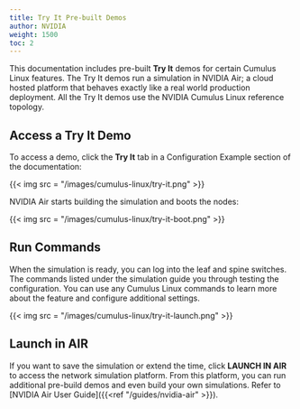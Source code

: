 ```yaml
---
title: Try It Pre-built Demos
author: NVIDIA
weight: 1500
toc: 2
---
```

This documentation includes pre-built **Try It** demos for certain Cumulus Linux features. The Try It demos run a simulation in NVIDIA Air; a cloud hosted platform that behaves exactly like a real world production deployment. All the Try It demos use the NVIDIA Cumulus Linux reference topology.

## Access a Try It Demo

To access a demo, click the **Try It** tab in a Configuration Example section of the documentation:

{{< img src = "/images/cumulus-linux/try-it.png" >}}

NVIDIA Air starts building the simulation and boots the nodes:

{{< img src = "/images/cumulus-linux/try-it-boot.png" >}}

## Run Commands

When the simulation is ready, you can log into the leaf and spine switches. The commands listed under the simulation guide you through testing the configuration. You can use any Cumulus Linux commands to learn more about the feature and configure additional settings.

{{< img src = "/images/cumulus-linux/try-it-launch.png" >}}

## Launch in AIR

If you want to save the simulation or extend the time, click **LAUNCH IN AIR** to access the network simulation platform. From this platform, you can run additional pre-build demos and even build your own simulations. Refer to [NVIDIA Air User Guide]({{<ref "/guides/nvidia-air" >}}).
